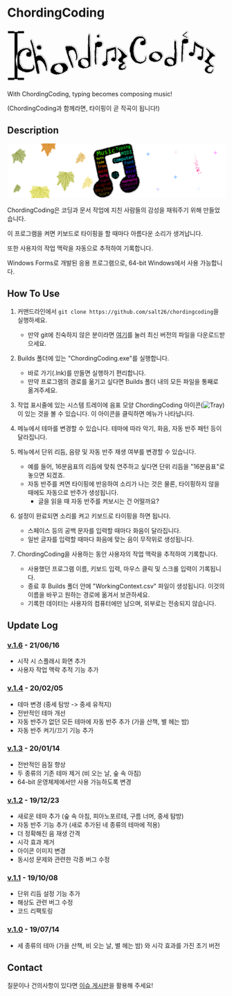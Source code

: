 # ChordingCoding
![ChordingCoding Logo](https://raw.githubusercontent.com/salt26/chordingcoding/v.1.6/ChordingCoding/Resources/Logos/Logo.gif)

With ChordingCoding, typing becomes composing music!

(ChordingCoding과 함께라면, 타이핑이 곧 작곡이 됩니다!)

## Description
![ChordingCoding](https://raw.githubusercontent.com/salt26/chordingcoding/master/ChordingCoding/Resources/Title.png)

ChordingCoding은 코딩과 문서 작업에 지친 사람들의 감성을 채워주기 위해 만들었습니다.

이 프로그램을 켜면 키보드로 타이핑을 할 때마다 아름다운 소리가 생겨납니다.

또한 사용자의 작업 맥락을 자동으로 추적하여 기록합니다.

Windows Forms로 개발된 응용 프로그램으로, 64-bit Windows에서 사용 가능합니다.

## How To Use
1. 커맨드라인에서 `git clone https://github.com/salt26/chordingcoding`을 실행하세요.
   * 만약 git에 친숙하지 않은 분이라면 [여기](https://github.com/salt26/chordingcoding/archive/master.zip)를 눌러 최신 버전의 파일을 다운로드받으세요.
 
2. Builds 폴더에 있는 "ChordingCoding.exe"를 실행합니다.
   * 바로 가기(.lnk)를 만들면 실행하기 편리합니다.
   * 만약 프로그램의 경로를 옮기고 싶다면 Builds 폴더 내의 모든 파일을 통째로 옮겨주세요.

3. 작업 표시줄에 있는 시스템 트레이에 음표 모양 ChordingCoding 아이콘(![Tray](https://raw.githubusercontent.com/salt26/chordingcoding/master/ChordingCoding/Resources/Tray.ico))이 있는 것을 볼 수 있습니다. 이 아이콘을 클릭하면 메뉴가 나타납니다.

4. 메뉴에서 테마를 변경할 수 있습니다. 테마에 따라 악기, 화음, 자동 반주 패턴 등이 달라집니다.

5. 메뉴에서 단위 리듬, 음량 및 자동 반주 재생 여부를 변경할 수 있습니다.
   * 예를 들어, 16분음표의 리듬에 맞춰 연주하고 싶다면 단위 리듬을 "16분음표"로 놓으면 되겠죠.
   * 자동 반주를 켜면 타이핑에 반응하여 소리가 나는 것은 물론, 타이핑하지 않을 때에도 자동으로 반주가 생성됩니다.
     * 글을 읽을 때 자동 반주를 켜보시는 건 어떨까요?

6. 설정이 완료되면 소리를 켜고 키보드로 타이핑을 하면 됩니다.
   * 스페이스 등의 공백 문자를 입력할 때마다 화음이 달라집니다.
   * 일반 글자를 입력할 때마다 화음에 맞는 음이 무작위로 생성됩니다.

7. ChordingCoding을 사용하는 동안 사용자의 작업 맥락을 추적하여 기록합니다.
   * 사용했던 프로그램 이름, 키보드 입력, 마우스 클릭 및 스크롤 입력이 기록됩니다.
   * 종료 후 Builds 폴더 안에 "WorkingContext.csv" 파일이 생성됩니다. 이것의 이름을 바꾸고 원하는 경로에 옮겨서 보관하세요.
   * 기록한 데이터는 사용자의 컴퓨터에만 남으며, 외부로는 전송되지 않습니다.
  
## Update Log
### [v.1.6](https://github.com/salt26/chordingcoding/tree/v.1.6) - 21/06/16
* 시작 시 스플래시 화면 추가
* 사용자 작업 맥락 추적 기능 추가

### [v.1.4](https://github.com/salt26/chordingcoding/tree/v.1.4) - 20/02/05
* 테마 변경 (중세 탐방 -> 중세 유적지)
* 전반적인 테마 개선
* 자동 반주가 없던 모든 테마에 자동 반주 추가 (가을 산책, 별 헤는 밤)
* 자동 반주 켜기/끄기 기능 추가

### [v.1.3](https://github.com/salt26/chordingcoding/tree/c88de83e97e2b3d9c0b596ead8346596008a97b6) - 20/01/14
* 전반적인 음질 향상
* 두 종류의 기존 테마 제거 (비 오는 날, 숲 속 아침)
* 64-bit 운영체제에서만 사용 가능하도록 변경

### [v.1.2](https://github.com/salt26/chordingcoding/tree/d142907ad503d0a05afa29292f3c589c41f26535) - 19/12/23
* 새로운 테마 추가 (숲 속 아침, 피아노포르테, 구름 너머, 중세 탐방)
* 자동 반주 기능 추가 (새로 추가된 네 종류의 테마에 적용)
* 더 정확해진 음 재생 간격
* 시각 효과 제거
* 아이콘 이미지 변경
* 동시성 문제와 관련한 각종 버그 수정

### [v.1.1](https://github.com/salt26/chordingcoding/tree/e1bbfc8c63e4a041518cc3a9a29d0b716bef0e0f) - 19/10/08
* 단위 리듬 설정 기능 추가
* 해상도 관련 버그 수정
* 코드 리팩토링

### [v.1.0](https://github.com/salt26/chordingcoding/tree/bf916a4bd38ae5c2b004d9f9574b6253dc6fd225) - 19/07/14
* 세 종류의 테마 (가을 산책, 비 오는 날, 별 헤는 밤) 와 시각 효과를 가진 초기 버전

## Contact
질문이나 건의사항이 있다면 [이슈 게시판](https://github.com/salt26/chordingcoding/issues)을 활용해 주세요!
